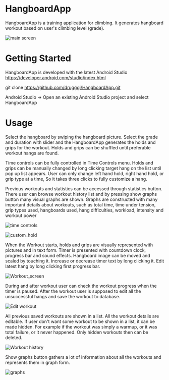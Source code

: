 # HangboardApp
HangboardApp is a training application for climbing. It generates hangboard workout based on user's climbing level (grade).

![main screen](https://drugggi.github.io/main_screen.jpg)

# Getting Started

HangboardApp is developed with the latest Android Studio https://developer.android.com/studio/index.html

git clone https://github.com/drugggi/HangboardApp.git

Android Studio -> Open an existing Android Studio project and select HangboardApp

# Usage

Select the hangboard by swiping the hangboard picture. Select the grade and duration with slider and the HangboardApp generates the holds and grips for the workout. Holds and grips can be shuffled until preferable workout hangs are found.

Time controls can be fully controlled in Time Controls menu. Holds and grips can be manually changed by long clicking target hang on the list until pop up list appears. User can only change left hand hold, right hand hold, or grip type at a time, So it takes three clicks to fully customize a hang.

Previous workouts and statistics can be accessed through statistics button. There user can browse workout history list and by pressing show graphs button many visual graphs are shown. Graphs are constructed with many important details about workouts, such as total time, time under tension, grip types used, hangboards used, hang difficulties, workload, intensity and workout power

![time controls](https://drugggi.github.io/Settings_menu.jpg)

![custom_hold](https://drugggi.github.io/Customhold.jpg)

When the Workout starts, holds and grips are visually represented with pictures and in text form. Timer is presented with countdown clock, progress bar and sound effects. Hangboard image can be moved and scaled by touching it. Increase or decrease timer text by long clicking it. Edit latest hang by long clicking first progress bar.

![Workout_screen](https://drugggi.github.io/workout.jpg)

During and after workout user can check the workout progress when the timer is paused. After the workout user is supposed to edit all the unsuccessful hangs and save the workout to database.

![Edit workout](https://drugggi.github.io/editing_workout.jpg)

All previous saved workouts are shown in a list. All the workout details are editable. If user don't want some workout to be shown in a list, it can be made hidden. For example if the workout was simply a warmup, or it was total failure, or it never happened. Only hidden workouts then can be deleted.

![Workout history](https://drugggi.github.io/database.jpg)

Show graphs button gathers a lot of information about all the workouts and represents them in graph form.

![graphs](https://drugggi.github.io/graphs.jpg)
